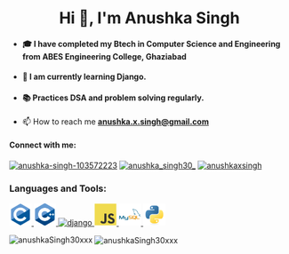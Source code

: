 <h1 align="center">Hi 👋, I'm Anushka Singh</h1>

- <h4 align="left">🎓 I have completed my Btech in Computer Science and Engineering from ABES Engineering College, Ghaziabad</h4>
- <h4 align="left">🌱 I am currently learning Django.</h4>
- <h4 align="left">📚 Practices DSA and problem solving regularly.</h4>

- 📫 How to reach me **anushka.x.singh@gmail.com**

<h4 align="left">Connect with me:</h4>
<p align="left">
<a href="https://linkedin.com/in/anushka-singh-103572223" target="blank"><img align="center" src="https://raw.githubusercontent.com/rahuldkjain/github-profile-readme-generator/master/src/images/icons/Social/linked-in-alt.svg" alt="anushka-singh-103572223" height="30" width="40" /></a>
<a href="https://instagram.com/anushka_singh30_" target="blank"><img align="center" src="https://raw.githubusercontent.com/rahuldkjain/github-profile-readme-generator/master/src/images/icons/Social/instagram.svg" alt="anushka_singh30_" height="30" width="40" /></a>
<a href="https://auth.geeksforgeeks.org/user/anushkaxsingh" target="blank"><img align="center" src="https://raw.githubusercontent.com/rahuldkjain/github-profile-readme-generator/master/src/images/icons/Social/geeks-for-geeks.svg" alt="anushkaxsingh" height="30" width="40" /></a>
</p>

<h3 align="left">Languages and Tools:</h3>
<p align="left"> <a href="https://www.cprogramming.com/" target="_blank" rel="noreferrer"> <img src="https://raw.githubusercontent.com/devicons/devicon/master/icons/c/c-original.svg" alt="c" width="40" height="40"/> </a> <a href="https://www.w3schools.com/cpp/" target="_blank" rel="noreferrer"> <img src="https://raw.githubusercontent.com/devicons/devicon/master/icons/cplusplus/cplusplus-original.svg" alt="cplusplus" width="40" height="40"/> </a> <a href="https://www.djangoproject.com/" target="_blank" rel="noreferrer"> <img src="https://cdn.worldvectorlogo.com/logos/django.svg" alt="django" width="40" height="40"/> </a> <a href="https://developer.mozilla.org/en-US/docs/Web/JavaScript" target="_blank" rel="noreferrer"> <img src="https://raw.githubusercontent.com/devicons/devicon/master/icons/javascript/javascript-original.svg" alt="javascript" width="40" height="40"/> </a> <a href="https://www.mysql.com/" target="_blank" rel="noreferrer"> <img src="https://raw.githubusercontent.com/devicons/devicon/master/icons/mysql/mysql-original-wordmark.svg" alt="mysql" width="40" height="40"/> </a> <a href="https://www.python.org" target="_blank" rel="noreferrer"> <img src="https://raw.githubusercontent.com/devicons/devicon/master/icons/python/python-original.svg" alt="python" width="40" height="40"/> </a> </p>

<p><img align="left" src="https://github-readme-stats-sigma-five.vercel.app/api/top-langs?username=anushkaSingh30xxx&show_icons=true&locale=en&layout=compact" alt="anushkaSingh30xxx" /></p>

<p>&nbsp;<img align="center" src="https://github-readme-stats-sigma-five.vercel.app/api?username=anushkaSingh30xxx&show_icons=true&locale=en" alt="anushkaSingh30xxx" /></p>
